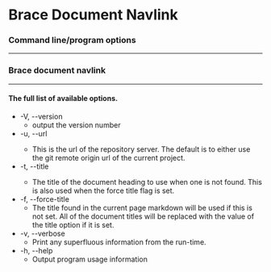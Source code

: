 # Brace Document Navlink
### Command line/program options 

----
### Brace document navlink

----


#### The full list of available options.
* -V, --version
	* output the version number
* -u, --url <string>
	* This is the url of the repository server. The default is to either use the git remote origin url of the current project.
* -t, --title <string>
	* The title of the document heading to use when one is not found. This is also used when the force title flag is set.
* -f, --force-title                 
	* The title found in the current page markdown will be used if this is not set. All of the document titles will be replaced with the value of the title option if it is set.
* -v, --verbose                     
	* Print any superfluous information from the run-time.
* -h, --help
	* Output program usage information
